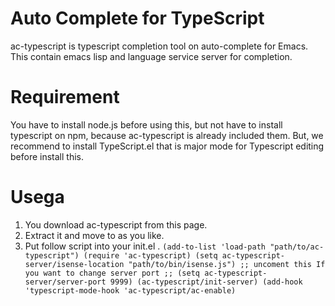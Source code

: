 
Auto Complete for TypeScript
============================

ac-typescript is typescript completion tool on auto-complete for Emacs.
This contain emacs lisp and language service server for completion.

Requirement
===========
You have to install node.js before using this, but not have to install typescript on npm,
because ac-typescript is already included them.
But, we recommend to install TypeScript.el that is major mode for Typescript editing before install this.

Usega
=====

1. You download ac-typescript from this page.
2. Extract it and move to as you like.
3. Put follow script into your init.el .
`
(add-to-list 'load-path "path/to/ac-typescript")
(require 'ac-typescript)
(setq ac-typescript-server/isense-location "path/to/bin/isense.js")
;; uncoment this If you want to change server port
;; (setq ac-typescript-server/server-port 9999)
(ac-typescript/init-server)
(add-hook 'typescript-mode-hook 'ac-typescript/ac-enable)
`

